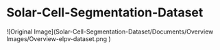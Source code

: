 # Solar-Cell-Segmentation-Dataset

![Original Image](Solar-Cell-Segmentation-Dataset/Documents/Overview Images/Overview-elpv-dataset.png
)
